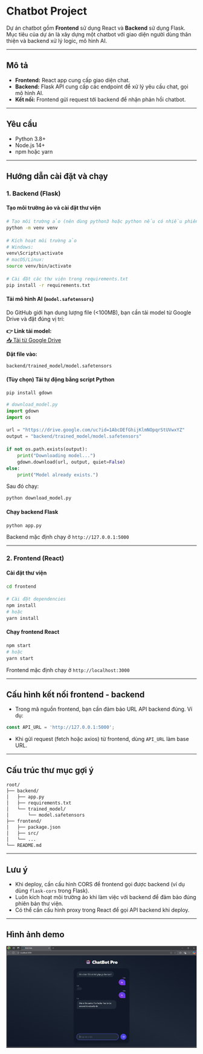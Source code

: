 
# Chatbot Project

Dự án chatbot gồm **Frontend** sử dụng React và **Backend** sử dụng Flask. Mục tiêu của dự án là xây dựng một chatbot với giao diện người dùng thân thiện và backend xử lý logic, mô hình AI.

---

## Mô tả

- **Frontend:** React app cung cấp giao diện chat.
- **Backend:** Flask API cung cấp các endpoint để xử lý yêu cầu chat, gọi mô hình AI.
- **Kết nối:** Frontend gửi request tới backend để nhận phản hồi chatbot.

---

## Yêu cầu

- Python 3.8+
- Node.js 14+
- npm hoặc yarn

---

## Hướng dẫn cài đặt và chạy

### 1. Backend (Flask)

#### Tạo môi trường ảo và cài đặt thư viện

```bash
# Tạo môi trường ảo (nên dùng python3 hoặc python nếu có nhiều phiên bản)
python -m venv venv

# Kích hoạt môi trường ảo
# Windows:
venv\Scripts\activate
# macOS/Linux:
source venv/bin/activate

# Cài đặt các thư viện trong requirements.txt
pip install -r requirements.txt
```

#### Tải mô hình AI (`model.safetensors`)

Do GitHub giới hạn dung lượng file (<100MB), bạn cần tải model từ Google Drive và đặt đúng vị trí:

**👉 Link tải model:**  
[📥 Tải từ Google Drive](https://drive.google.com/file/d/1AbcDEfGhijKlmNOpqrStUVwxYZ/view?usp=sharing](https://drive.google.com/drive/u/0/folders/1Uz06kBuGJ3ZEl1lQPuTPv-D3erl4flu2))

**Đặt file vào:**
```
backend/trained_model/model.safetensors
```

#### (Tùy chọn) Tải tự động bằng script Python

```bash
pip install gdown
```

```python
# download_model.py
import gdown
import os

url = "https://drive.google.com/uc?id=1AbcDEfGhijKlmNOpqrStUVwxYZ"
output = "backend/trained_model/model.safetensors"

if not os.path.exists(output):
    print("Downloading model...")
    gdown.download(url, output, quiet=False)
else:
    print("Model already exists.")
```

Sau đó chạy:

```bash
python download_model.py
```

#### Chạy backend Flask

```bash
python app.py
```

Backend mặc định chạy ở `http://127.0.0.1:5000`

---

### 2. Frontend (React)

#### Cài đặt thư viện

```bash
cd frontend

# Cài đặt dependencies
npm install
# hoặc
yarn install
```

#### Chạy frontend React

```bash
npm start
# hoặc
yarn start
```

Frontend mặc định chạy ở `http://localhost:3000`

---

## Cấu hình kết nối frontend - backend

- Trong mã nguồn frontend, bạn cần đảm bảo URL API backend đúng. Ví dụ:

```js
const API_URL = 'http://127.0.0.1:5000';
```

- Khi gửi request (fetch hoặc axios) từ frontend, dùng `API_URL` làm base URL.

---

## Cấu trúc thư mục gợi ý

```
root/
├── backend/
│   ├── app.py
│   ├── requirements.txt
│   └── trained_model/
│       └── model.safetensors
├── frontend/
│   ├── package.json
│   ├── src/
│   └── ...
└── README.md
```

---

## Lưu ý

- Khi deploy, cần cấu hình CORS để frontend gọi được backend (ví dụ dùng `flask-cors` trong Flask).
- Luôn kích hoạt môi trường ảo khi làm việc với backend để đảm bảo đúng phiên bản thư viện.
- Có thể cần cấu hình proxy trong React để gọi API backend khi deploy.

---

## Hình ảnh demo
![demo](image.png)
